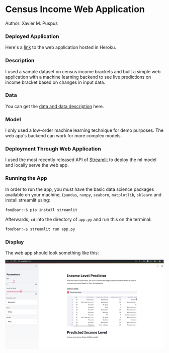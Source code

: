 # Census Income Web Application  
Author: Xavier M. Puspus  

### Deployed Application  
Here's a [link](https://census-income-predictor.herokuapp.com/) to the web application hosted in Heroku.

### Description
I used a sample dataset on census income brackets and built a simple web application with a machine learning backend to see live predictions on income bracket based on changes in input data.

### Data

You can get the [data and data description](https://archive.ics.uci.edu/ml/datasets/census+income) here.
 
### Model

I only used a low-order machine learning technique for demo purposes. The web app's backend can work for more complex models.

### Deployment Through Web Application

I used the most recently released API of [Streamlit](https://streamlit.io) to deploy the ml model and locally serve the web app.

### Running the App

In order to run the app, you must have the basic data science packages available on your machine, (`pandas`, `numpy`, `seaborn`, `matplotlib`, `sklearn` and install streamlit using:

```console
foo@bar:~$ pip install streamlit
```
Afterwards, `cd` into the directory of `app.py` and run this on the terminal:

```console
foo@bar:~$ streamlit run app.py
```

### Display

The web app should look something like this:

![Sample image of the census income predictor web application.](census_income_webapp_image.png)